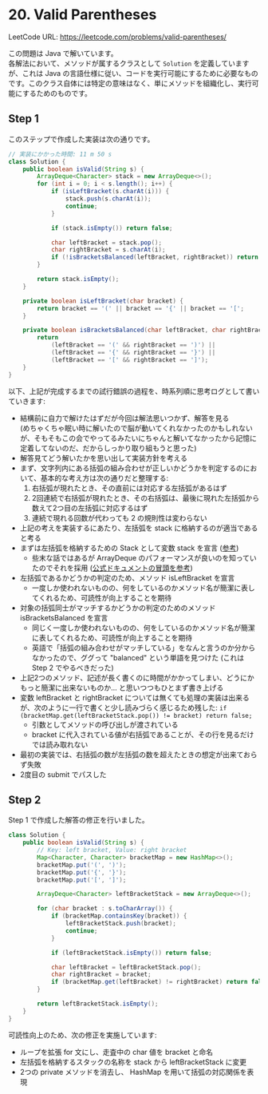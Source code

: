# 20. Valid Parentheses

LeetCode URL: https://leetcode.com/problems/valid-parentheses/

この問題は Java で解いています。  
各解法において、メソッドが属するクラスとして `Solution` を定義していますが、これは Java の言語仕様に従い、コードを実行可能にするために必要なものです。このクラス自体には特定の意味はなく、単にメソッドを組織化し、実行可能にするためのものです。

## Step 1

このステップで作成した実装は次の通りです。

```java
// 実装にかかった時間: 11 m 50 s
class Solution {
    public boolean isValid(String s) {
        ArrayDeque<Character> stack = new ArrayDeque<>();
        for (int i = 0; i < s.length(); i++) {
            if (isLeftBracket(s.charAt(i))) {
                stack.push(s.charAt(i));
                continue;
            }

            if (stack.isEmpty()) return false;

            char leftBracket = stack.pop();
            char rightBracket = s.charAt(i);
            if (!isBracketsBalanced(leftBracket, rightBracket)) return false;
        }

        return stack.isEmpty();
    }

    private boolean isLeftBracket(char bracket) {
        return bracket == '(' || bracket == '{' || bracket == '[';
    }

    private boolean isBracketsBalanced(char leftBracket, char rightBracket) {
        return
            (leftBracket == '(' && rightBracket == ')') ||
            (leftBracket == '{' && rightBracket == '}') ||
            (leftBracket == '[' && rightBracket == ']');
    }
}
```

以下、上記が完成するまでの試行錯誤の過程を、時系列順に思考ログとして書いていきます:

- 結構前に自力で解けたはずだが今回は解法思いつかず、解答を見る  
  (めちゃくちゃ眠い時に解いたので脳が動いてくれなかったのかもしれないが、そもそもこの会でやってるみたいにちゃんと解いてなかったから記憶に定着してないのだ、だからしっかり取り組もうと思った)
- 解答見てどう解いたかを思い出して実装方針を考える
- まず、文字列内にある括弧の組み合わせが正しいかどうかを判定するのにおいて、基本的な考え方は次の通りだと整理する:
    1. 右括弧が現れたとき、その直前には対応する左括弧があるはず
    2. 2回連続で右括弧が現れたとき、その右括弧は、最後に現れた左括弧から数えて2つ目の左括弧に対応するはず
    3. 連続で現れる回数が代わっても 2 の規則性は変わらない
- 上記の考えを実装するにあたり、左括弧を stack に格納するのが適当であると考る
- まずは左括弧を格納するための Stack として変数 stack を宣言 ([参考](https://docs.oracle.com/javase/8/docs/api/java/util/ArrayDeque.html))
    - 些末な話ではあるが ArrayDeque のパフォーマンスが良いのを知っていたのでそれを採用 ([公式ドキュメントの冒頭を参考](https://docs.oracle.com/javase/8/docs/api/java/util/ArrayDeque.html))
- 左括弧であるかどうかの判定のため、メソッド isLeftBracket を宣言
    - 一度しか使われないものの、何をしているのかメソッド名が簡潔に表してくれるため、可読性が向上することを期待
- 対象の括弧同士がマッチするかどうかの判定のためのメソッド isBracketsBalanced を宣言
    - 同じく一度しか使われないものの、何をしているのかメソッド名が簡潔に表してくれるため、可読性が向上することを期待
    - 英語で「括弧の組み合わせがマッチしている」をなんと言うのか分からなかったので、ググって "balanced" という単語を見つけた (これは Step 2 でやるべきだった)
- 上記2つのメソッド、記述が長く書くのに時間がかかってしまい、どうにかもっと簡潔に出来ないものか... と思いつつもひとまず書き上げる
- 変数 leftBracket と rightBracket については無くても処理の実装は出来るが、次のように一行で書くと少し読みづらく感じるため残した: `if (bracketMap.get(leftBracketStack.pop()) != bracket) return false;`
    - 引数としてメソッドの呼び出しが渡されている
    - bracket に代入されている値が右括弧であることが、その行を見るだけでは読み取れない
- 最初の実装では、右括弧の数が左括弧の数を超えたときの想定が出来ておらず失敗
- 2度目の submit でパスした

## Step 2

Step 1 で作成した解答の修正を行いました。

```java
class Solution {
    public boolean isValid(String s) {
        // Key: left bracket, Value: right bracket
        Map<Character, Character> bracketMap = new HashMap<>();
        bracketMap.put('(', ')');
        bracketMap.put('{', '}');
        bracketMap.put('[', ']');

        ArrayDeque<Character> leftBracketStack = new ArrayDeque<>();

        for (char bracket : s.toCharArray()) {
            if (bracketMap.containsKey(bracket)) {
                leftBracketStack.push(bracket);
                continue;
            }

            if (leftBracketStack.isEmpty()) return false;

            char leftBracket = leftBracketStack.pop();
            char rightBracket = bracket;
            if (bracketMap.get(leftBracket) != rightBracket) return false;
        }

        return leftBracketStack.isEmpty();
    }
}
```

可読性向上のため、次の修正を実施しています:

- ループを拡張 for 文にし、走査中の char 値を bracket と命名
- 左括弧を格納するスタックの名称を stack から leftBracketStack に変更
- 2つの private メソッドを消去し、 HashMap を用いて括弧の対応関係を表現
